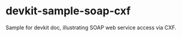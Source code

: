 devkit-sample-soap-cxf
======================

Sample for devkit doc, illustrating SOAP web service access via CXF. 
